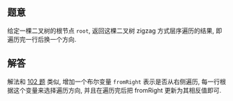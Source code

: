 ## 题意

给定一棵二叉树的根节点 `root`, 返回这棵二叉树 zigzag 方式层序遍历的结果, 即遍历完一行后换一个方向.

## 解答

解法和 [102 题](https://leetcode150.xhu.me/102) 类似, 增加一个布尔变量 `fromRight` 表示是否从右侧遍历, 每一行根据这个变量来选择遍历方向, 并且在遍历完后把 fromRight 更新为其相反值即可.